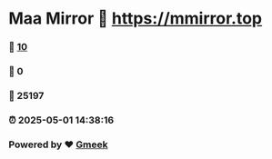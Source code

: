# Maa Mirror :link: https://mmirror.top 
### :page_facing_up: [10](https://mmirror.top/tag.html) 
### :speech_balloon: 0 
### :hibiscus: 25197 
### :alarm_clock: 2025-05-01 14:38:16 
### Powered by :heart: [Gmeek](https://github.com/Meekdai/Gmeek)
